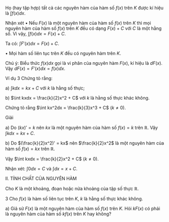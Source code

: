 Họ (hay tập hợp) tất cả các nguyên hàm của hàm số $f(x)$ trên $K$ được kí hiệu là $\int f(x)dx$.

Nhận xét
• Nếu $F(x)$ là một nguyên hàm của hàm số $f(x)$ trên $K$ thì mọi nguyên hàm của hàm số $f(x)$ trên $K$ đều có dạng $F(x) + C$ với $C$ là một hằng số. Vì vậy,
$\int f(x)dx = F(x) + C$.

Ta có:
$\int F'(x)dx = F(x) + C$.

• Mọi hàm số liên tục trên $K$ đều có nguyên hàm trên $K$.

Chú ý: Biểu thức $f(x)dx$ gọi là vi phân của nguyên hàm $F(x)$, kí hiệu là $dF(x)$. Vậy $dF(x) = F'(x)dx = f(x)dx$.

Ví dụ 3 Chứng tỏ rằng:

a) $\int kdx = kx + C$ với $k$ là hằng số thực;

b) $\int kxdx = \frac{k}{2}x^2 + C$ với $k$ là hằng số thực khác không.

Chứng tỏ rằng
$\int kx^2dx = \frac{k}{3}x^3 + C$ $(k \neq 0)$.

Giải

a) Do $(kx)' = k$ nên $kx$ là một nguyên hàm của hàm số $f(x) = k$ trên $\mathbb{R}$. Vậy $\int kdx = kx + C$.

b) Do $(\frac{k}{2}x^2)' = kx$ nên $\frac{k}{2}x^2$ là một nguyên hàm của hàm số $f(x) = kx$ trên $\mathbb{R}$.

Vậy $\int kxdx = \frac{k}{2}x^2 + C$ $(k \neq 0)$.

Nhận xét: $\int 0dx = C$ và $\int dx = x + C$.

II. TÍNH CHẤT CỦA NGUYÊN HÀM

Cho $K$ là một khoảng, đoạn hoặc nửa khoảng của tập số thực $\mathbb{R}$.

3 Cho $f(x)$ là hàm số liên tục trên $K$, $k$ là hằng số thực khác không.

a) Giả sử $F(x)$ là một nguyên hàm của hàm số $f(x)$ trên $K$. Hỏi $kF(x)$ có phải là nguyên hàm của hàm số $kf(x)$ trên $K$ hay không?